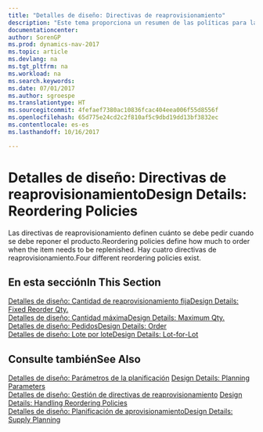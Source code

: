 ```yaml
---
title: "Detalles de diseño: Directivas de reaprovisionamiento"
description: "Este tema proporciona un resumen de las políticas para la reposición de producto."
documentationcenter: 
author: SorenGP
ms.prod: dynamics-nav-2017
ms.topic: article
ms.devlang: na
ms.tgt_pltfrm: na
ms.workload: na
ms.search.keywords: 
ms.date: 07/01/2017
ms.author: sgroespe
ms.translationtype: HT
ms.sourcegitcommit: 4fefaef7380ac10836fcac404eea006f55d8556f
ms.openlocfilehash: 65d775e24cd2c2f810af5c9dbd19dd13bf3832ec
ms.contentlocale: es-es
ms.lasthandoff: 10/16/2017

---
```

# <a name="design-details-reordering-policies"></a><span data-ttu-id="88e4e-103">Detalles de diseño: Directivas de reaprovisionamiento</span><span class="sxs-lookup"><span data-stu-id="88e4e-103">Design Details: Reordering Policies</span></span>
<span data-ttu-id="88e4e-104">Las directivas de reaprovisionamiento definen cuánto se debe pedir cuando se debe reponer el producto.</span><span class="sxs-lookup"><span data-stu-id="88e4e-104">Reordering policies define how much to order when the item needs to be replenished.</span></span> <span data-ttu-id="88e4e-105">Hay cuatro directivas de reaprovisionamiento.</span><span class="sxs-lookup"><span data-stu-id="88e4e-105">Four different reordering policies exist.</span></span>  

## <a name="in-this-section"></a><span data-ttu-id="88e4e-106">En esta sección</span><span class="sxs-lookup"><span data-stu-id="88e4e-106">In This Section</span></span>  
[<span data-ttu-id="88e4e-107">Detalles de diseño: Cantidad de reaprovisionamiento fija</span><span class="sxs-lookup"><span data-stu-id="88e4e-107">Design Details: Fixed Reorder Qty.</span></span>](design-details-fixed-reorder-qty.md)  
[<span data-ttu-id="88e4e-108">Detalles de diseño: Cantidad máxima</span><span class="sxs-lookup"><span data-stu-id="88e4e-108">Design Details: Maximum Qty.</span></span>](design-details-maximum-qty.md)  
[<span data-ttu-id="88e4e-109">Detalles de diseño: Pedidos</span><span class="sxs-lookup"><span data-stu-id="88e4e-109">Design Details: Order</span></span>](design-details-order.md)  
[<span data-ttu-id="88e4e-110">Detalles de diseño: Lote por lote</span><span class="sxs-lookup"><span data-stu-id="88e4e-110">Design Details: Lot-for-Lot</span></span>](design-details-lot-for-lot.md)  

## <a name="see-also"></a><span data-ttu-id="88e4e-111">Consulte también</span><span class="sxs-lookup"><span data-stu-id="88e4e-111">See Also</span></span>  
<span data-ttu-id="88e4e-112">[Detalles de diseño: Parámetros de la planificación](design-details-planning-parameters.md) </span><span class="sxs-lookup"><span data-stu-id="88e4e-112">[Design Details: Planning Parameters](design-details-planning-parameters.md) </span></span>  
<span data-ttu-id="88e4e-113">[Detalles de diseño: Gestión de directivas de reaprovisionamiento](design-details-handling-reordering-policies.md) </span><span class="sxs-lookup"><span data-stu-id="88e4e-113">[Design Details: Handling Reordering Policies](design-details-handling-reordering-policies.md) </span></span>  
[<span data-ttu-id="88e4e-114">Detalles de diseño: Planificación de aprovisionamiento</span><span class="sxs-lookup"><span data-stu-id="88e4e-114">Design Details: Supply Planning</span></span>](design-details-supply-planning.md)

